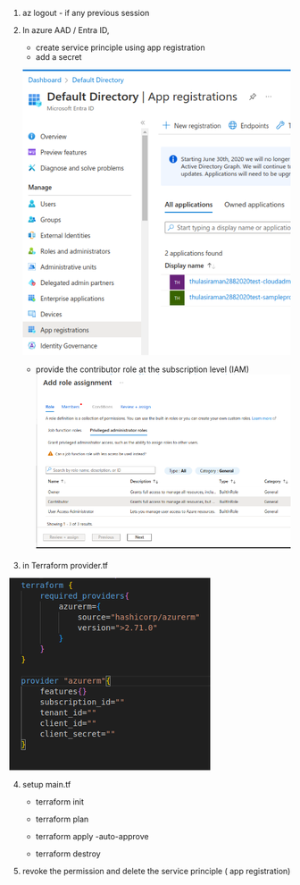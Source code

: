 1. az logout - if any previous session 

2. In azure AAD / Entra ID,
    - create service principle using app registration
    - add a secret

    ![Alt text](image-1.png)

    - provide the contributor role at the subscription level (IAM)
    ![Alt text](image-2.png)
3. in Terraform provider.tf

![Alt text](image.png)

4. setup main.tf

    - terraform init

    - terraform plan

    - terraform apply -auto-approve

    - terraform destroy

5. revoke the permission and delete the service principle ( app registration)
